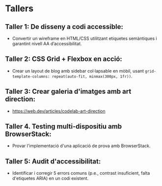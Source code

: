 # Tallers

## Taller 1: De disseny a codi accessible:  
   - Convertir un wireframe en HTML/CSS utilitzant etiquetes semàntiques i garantint nivell AA d’accessibilitat.  
## Taller 2: CSS Grid + Flexbox en acció:  
   - Crear un layout de blog amb sidebar col·lapsable en mòbil, usant `grid-template-columns: repeat(auto-fit, minmax(300px, 1fr))`.  
## Taller 3: Crear galeria d'imatges amb art direction:  
   - https://web.dev/articles/codelab-art-direction
## Taller 4. Testing multi-dispositiu amb BrowserStack:
   - Provar l'implementació d'una aplicació de prova amb BrowserStack.
## Taller 5: Audit d'accessibilitat:  
   - Identificar i corregir 5 errors comuns (p.e., contrast insuficient, falta d'etiquetes ARIA) en un codi existent.  